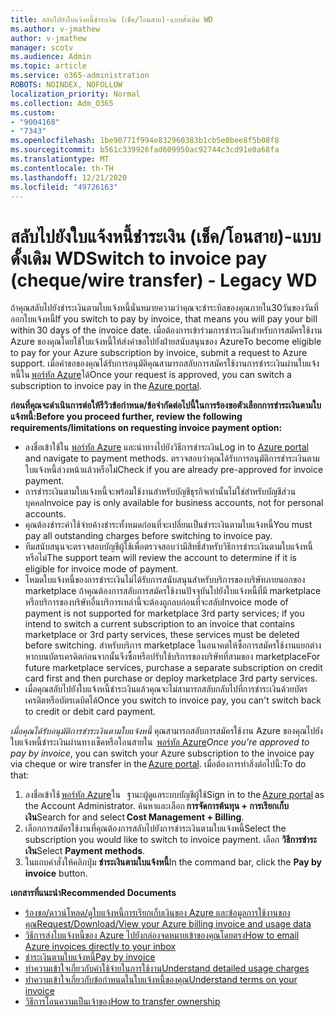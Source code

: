 ```yaml
---
title: สลับไปยังใบแจ้งหนี้ชำระเงิน (เช็ค/โอนสาย)-แบบดั้งเดิม WD
ms.author: v-jmathew
author: v-jmathew
manager: scotv
ms.audience: Admin
ms.topic: article
ms.service: o365-administration
ROBOTS: NOINDEX, NOFOLLOW
localization_priority: Normal
ms.collection: Adm_O365
ms.custom:
- "9004168"
- "7343"
ms.openlocfilehash: 1be90771f994e832960383b1cb5e0bee8f5b08f8
ms.sourcegitcommit: b561c339926fad609950ac92744c3cd91e0a68fa
ms.translationtype: MT
ms.contentlocale: th-TH
ms.lasthandoff: 12/21/2020
ms.locfileid: "49726163"
---
```

# <a name="switch-to-invoice-pay-chequewire-transfer---legacy-wd"></a><span data-ttu-id="451b7-102">สลับไปยังใบแจ้งหนี้ชำระเงิน (เช็ค/โอนสาย)-แบบดั้งเดิม WD</span><span class="sxs-lookup"><span data-stu-id="451b7-102">Switch to invoice pay (cheque/wire transfer) - Legacy WD</span></span>

<span data-ttu-id="451b7-103">ถ้าคุณสลับไปยังชำระเงินตามใบแจ้งหนี้นั่นหมายความว่าคุณจะชำระบิลของคุณภายใน30วันของวันที่ออกใบแจ้งหนี้</span><span class="sxs-lookup"><span data-stu-id="451b7-103">If you switch to pay by invoice, that means you will pay your bill within 30 days of the invoice date.</span></span> <span data-ttu-id="451b7-104">เมื่อต้องการเข้าร่วมการชำระเงินสำหรับการสมัครใช้งาน Azure ของคุณโดยใช้ใบแจ้งหนี้ให้ส่งคำขอไปยังฝ่ายสนับสนุนของ Azure</span><span class="sxs-lookup"><span data-stu-id="451b7-104">To become eligible to pay for your Azure subscription by invoice, submit a request to Azure support.</span></span> <span data-ttu-id="451b7-105">เมื่อคำขอของคุณได้รับการอนุมัติคุณสามารถสลับการสมัครใช้งานการชำระเงินผ่านใบแจ้งหนี้ใน [พอร์ทัล Azure](https://portal.azure.com/)ได้</span><span class="sxs-lookup"><span data-stu-id="451b7-105">Once your request is approved, you can switch a subscription to invoice pay in the [Azure portal](https://portal.azure.com/).</span></span>

<span data-ttu-id="451b7-106">**ก่อนที่คุณจะดำเนินการต่อให้รีวิวข้อกำหนด/ข้อจำกัดต่อไปนี้ในการร้องขอตัวเลือกการชำระเงินตามใบแจ้งหนี้:**</span><span class="sxs-lookup"><span data-stu-id="451b7-106">**Before you proceed further, review the following requirements/limitations on requesting invoice payment option:**</span></span>

- <span data-ttu-id="451b7-107">ลงชื่อเข้าใช้ใน [พอร์ทัล Azure](https://portal.azure.com/) และนำทางไปยังวิธีการชำระเงิน</span><span class="sxs-lookup"><span data-stu-id="451b7-107">Log in to [Azure portal](https://portal.azure.com/) and navigate to payment methods.</span></span> <span data-ttu-id="451b7-108">ตรวจสอบว่าคุณได้รับการอนุมัติการชำระเงินตามใบแจ้งหนี้ล่วงหน้าแล้วหรือไม่</span><span class="sxs-lookup"><span data-stu-id="451b7-108">Check if you are already pre-approved for invoice payment.</span></span>
- <span data-ttu-id="451b7-109">การชำระเงินตามใบแจ้งหนี้จะพร้อมใช้งานสำหรับบัญชีธุรกิจเท่านั้นไม่ใช่สำหรับบัญชีส่วนบุคคล</span><span class="sxs-lookup"><span data-stu-id="451b7-109">Invoice pay is only available for business accounts, not for personal accounts.</span></span>
- <span data-ttu-id="451b7-110">คุณต้องชำระค่าใช้จ่ายค้างชำระทั้งหมดก่อนที่จะเปลี่ยนเป็นชำระเงินตามใบแจ้งหนี้</span><span class="sxs-lookup"><span data-stu-id="451b7-110">You must pay all outstanding charges before switching to invoice pay.</span></span>
- <span data-ttu-id="451b7-111">ทีมสนับสนุนจะตรวจสอบบัญชีผู้ใช้เพื่อตรวจสอบว่ามีสิทธิ์สำหรับวิธีการชำระเงินตามใบแจ้งหนี้หรือไม่</span><span class="sxs-lookup"><span data-stu-id="451b7-111">The support team will review the account to determine if it is eligible for invoice mode of payment.</span></span>
- <span data-ttu-id="451b7-112">โหมดใบแจ้งหนี้ของการชำระเงินไม่ได้รับการสนับสนุนสำหรับบริการของบริษัทภายนอกของ marketplace ถ้าคุณต้องการสลับการสมัครใช้งานปัจจุบันไปยังใบแจ้งหนี้ที่มี marketplace หรือบริการของบริษัทอื่นบริการเหล่านี้จะต้องถูกลบก่อนที่จะสลับ</span><span class="sxs-lookup"><span data-stu-id="451b7-112">Invoice mode of payment is not supported for marketplace 3rd party services; if you intend to switch a current subscription to an invoice that contains marketplace or 3rd party services, these services must be deleted before switching.</span></span> <span data-ttu-id="451b7-113">สำหรับบริการ marketplace ในอนาคตให้ซื้อการสมัครใช้งานแยกต่างหากบนบัตรเครดิตก่อนจากนั้นจึงซื้อหรือปรับใช้บริการของบริษัทที่สามของ marketplace</span><span class="sxs-lookup"><span data-stu-id="451b7-113">For future marketplace services, purchase a separate subscription on credit card first and then purchase or deploy marketplace 3rd party services.</span></span>
- <span data-ttu-id="451b7-114">เมื่อคุณสลับไปยังใบแจ้งหนี้ชำระเงินแล้วคุณจะไม่สามารถสลับกลับไปที่การชำระเงินด้วยบัตรเครดิตหรือบัตรเดบิตได้</span><span class="sxs-lookup"><span data-stu-id="451b7-114">Once you switch to invoice pay, you can't switch back to credit or debit card payment.</span></span>

<span data-ttu-id="451b7-115">*เมื่อคุณได้รับอนุมัติการชำระเงินตามใบแจ้งหนี้* คุณสามารถสลับการสมัครใช้งาน Azure ของคุณไปยังใบแจ้งหนี้ชำระเงินผ่านทางเช็คหรือโอนสายใน  [พอร์ทัล Azure](https://portal.azure.com/)</span><span class="sxs-lookup"><span data-stu-id="451b7-115">*Once you're approved to pay by invoice*, you can switch your Azure subscription to the invoice pay via cheque or wire transfer in the [Azure portal](https://portal.azure.com/).</span></span>
<span data-ttu-id="451b7-116">เมื่อต้องการทำสิ่งต่อไปนี้:</span><span class="sxs-lookup"><span data-stu-id="451b7-116">To do that:</span></span>

1. <span data-ttu-id="451b7-117">ลงชื่อเข้าใช้ [พอร์ทัล Azure](https://portal.azure.com/)ใน   ฐานะผู้ดูแลระบบบัญชีผู้ใช้</span><span class="sxs-lookup"><span data-stu-id="451b7-117">Sign in to the [Azure portal](https://portal.azure.com/) as the Account Administrator.</span></span> <span data-ttu-id="451b7-118">ค้นหาและเลือก **การจัดการต้นทุน + การเรียกเก็บเงิน**</span><span class="sxs-lookup"><span data-stu-id="451b7-118">Search for and select **Cost Management + Billing**.</span></span>
2. <span data-ttu-id="451b7-119">เลือกการสมัครใช้งานที่คุณต้องการสลับไปยังการชำระเงินตามใบแจ้งหนี้</span><span class="sxs-lookup"><span data-stu-id="451b7-119">Select the subscription you would like to switch to invoice payment.</span></span> <span data-ttu-id="451b7-120">เลือก **วิธีการชำระเงิน**</span><span class="sxs-lookup"><span data-stu-id="451b7-120">Select **Payment methods**.</span></span>
3. <span data-ttu-id="451b7-121">ในแถบคำสั่งให้คลิกปุ่ม **ชำระเงินตามใบแจ้งหนี้**</span><span class="sxs-lookup"><span data-stu-id="451b7-121">In the command bar, click the **Pay by invoice** button.</span></span>

<span data-ttu-id="451b7-122">**เอกสารที่แนะนำ**</span><span class="sxs-lookup"><span data-stu-id="451b7-122">**Recommended Documents**</span></span>

- [<span data-ttu-id="451b7-123">ร้องขอ/ดาวน์โหลด/ดูใบแจ้งหนี้การเรียกเก็บเงินของ Azure และข้อมูลการใช้งานของคุณ</span><span class="sxs-lookup"><span data-stu-id="451b7-123">Request/Download/View your Azure billing invoice and usage data</span></span>](https://docs.microsoft.com/azure/billing/billing-download-azure-invoice-daily-usage-date)
- [<span data-ttu-id="451b7-124">วิธีการส่งใบแจ้งหนี้ของ Azure ไปยังกล่องจดหมายเข้าของคุณโดยตรง</span><span class="sxs-lookup"><span data-stu-id="451b7-124">How to email Azure invoices directly to your inbox</span></span>](https://docs.microsoft.com/azure/billing/billing-download-azure-invoice-daily-usage-date)
- [<span data-ttu-id="451b7-125">ชำระเงินตามใบแจ้งหนี้</span><span class="sxs-lookup"><span data-stu-id="451b7-125">Pay by invoice</span></span>](https://docs.microsoft.com/azure/billing/billing-how-to-pay-by-invoice)
- [<span data-ttu-id="451b7-126">ทำความเข้าใจเกี่ยวกับค่าใช้จ่ายในการใช้งาน</span><span class="sxs-lookup"><span data-stu-id="451b7-126">Understand detailed usage charges</span></span>](https://docs.microsoft.com/azure/billing/billing-understand-your-bill)
- [<span data-ttu-id="451b7-127">ทำความเข้าใจเกี่ยวกับข้อกำหนดในใบแจ้งหนี้ของคุณ</span><span class="sxs-lookup"><span data-stu-id="451b7-127">Understand terms on your invoice</span></span>](https://docs.microsoft.com/azure/billing/billing-understand-your-invoice)
- [<span data-ttu-id="451b7-128">วิธีการโอนความเป็นเจ้าของ</span><span class="sxs-lookup"><span data-stu-id="451b7-128">How to transfer ownership</span></span>](https://docs.microsoft.com/azure/billing/billing-subscription-transfer)
